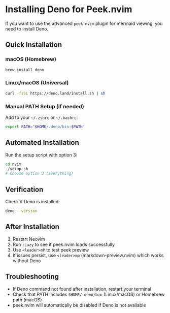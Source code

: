 # Installing Deno for Peek.nvim

If you want to use the advanced `peek.nvim` plugin for mermaid viewing, you need to install Deno.

## Quick Installation

### macOS (Homebrew)
```bash
brew install deno
```

### Linux/macOS (Universal)
```bash
curl -fsSL https://deno.land/install.sh | sh
```

### Manual PATH Setup (if needed)
Add to your `~/.zshrc` or `~/.bashrc`:
```bash
export PATH="$HOME/.deno/bin:$PATH"
```

## Automated Installation
Run the setup script with option 3:
```bash
cd nvim
./setup.sh
# Choose option 3 (Everything)
```

## Verification
Check if Deno is installed:
```bash
deno --version
```

## After Installation
1. Restart Neovim
2. Run `:Lazy` to see if peek.nvim loads successfully
3. Use `<leader>mP` to test peek preview
4. If issues persist, use `<leader>mp` (markdown-preview.nvim) which works without Deno

## Troubleshooting
- If Deno command not found after installation, restart your terminal
- Check that PATH includes `$HOME/.deno/bin` (Linux/macOS) or Homebrew path (macOS)
- peek.nvim will automatically be disabled if Deno is not available